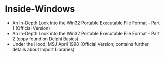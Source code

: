 # Inside-Windows

* An In-Depth Look into the Win32 Portable Executable File Format - Part 1 (Official Version)
* An In-Depth Look into the Win32 Portable Executable File Format - Part 2 (copy found on Delphi Basics)
* Under the Hood, MSJ April 1998 (Official Version; contains further details about Import Libraries) 
